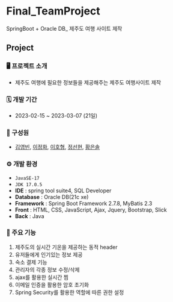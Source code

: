 # Final_TeamProject
SpringBoot + Oracle DB_ 제주도 여행 사이트 제작

## Project

### 🖥️ 프로젝트 소개
- 제주도 여행에 필요한 정보들을 제공해주는 제주도 여행사이트 제작

### 🗓️ 개발 기간
- 2023-02-15 ~ 2023-03-07 (21일)

### 👫 구성원
- [김영빈](https://github.com/ybin96), [이정화](https://github.com/Rinkle0930), [이호형](https://github.com/LHH1115), [정선현](https://github.com/sunghyunJ), [황은솔](https://github.com/sol0714)

### ⚙️ 개발 환경
- `JavaSE-17`
- `JDK 17.0.5`
- **IDE** : spring tool suite4, SQL Developer
- **Database** : Oracle DB(21c xe)
- **Framework** : Spring Boot Framework 2.7.8, MyBatis 2.3
- **Front** : HTML, CSS, JavaScript, Ajax, Jquery, Bootstrap, Slick
- **Back** : Java

### 📌 주요 기능
 1.  제주도의 실시간 기온을 제공하는 동적 header
 2.  유저들에게 인기있는 정보 제공
 3.  숙소 결제 기능
 4.	관리자의 각종 정보 수정/삭제
 5.  ajax를 활용한 실시간 찜
 6.  이메일 인증을 활용한 암호 초기화
 7.  Spring Security를 활용한 역할에 따른 권한 설정

 
